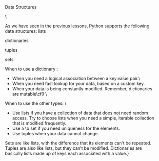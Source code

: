 
Data Structures

\

As we have seen in the previous lessons, Python supports the following data structures: 
lists

dictionaries

tuples

sets



When to use a dictionary :

 - When you need a logical association between a 
 key:value
 pair.\
 - When you need fast lookup for your data, based on a custom key.
 - When your data is being constantly modified. Remember, dictionaries are  mutable\cf0 
\

When to use the other types:
 \
 - Use 
 lists 
if you have a collection of data that does not need random access. Try to choose lists when you need a simple,  iterable  collection that is modified frequently.
 - Use a 
\b set 
if you need uniqueness for the elements. 
- Use 
tuples 
when your data cannot change. 

Sets are like lists, with the difference that its elements can't be repeated. Tuples are also like lists, but they can't be modified. Dictionaries are basically lists made up of keys each associated with a value.}